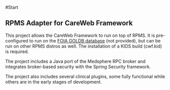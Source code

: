 #Start

## RPMS Adapter for CareWeb Framework
This project allows the CareWeb Framework to run on top of RPMS.  It is pre-configured to run on the 
[FOIA GOLDB database](http://sourceforge.net/projects/foiarpms/) (not provided), but can be run on
other RPMS distros as well.  The installation of a KIDS build (cwf.kid) is required.

The project includes a Java port of the Medsphere RPC broker and integrates broker-based security with
the Spring Security framework.

The project also includes several clinical plugins, some fully functional while others are in the early
stages of development.